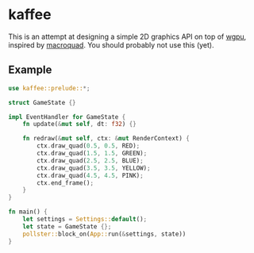 # kaffee

This is an attempt at designing a simple 2D graphics API on top of [wgpu](https://github.com/gfx-rs/wgpu), inspired by [macroquad](https://github.com/not-fl3/macroquad). You should probably not use this (yet).

## Example

```rust
use kaffee::prelude::*;

struct GameState {}

impl EventHandler for GameState {
    fn update(&mut self, dt: f32) {}

    fn redraw(&mut self, ctx: &mut RenderContext) {
        ctx.draw_quad(0.5, 0.5, RED);
        ctx.draw_quad(1.5, 1.5, GREEN);
        ctx.draw_quad(2.5, 2.5, BLUE);
        ctx.draw_quad(3.5, 3.5, YELLOW);
        ctx.draw_quad(4.5, 4.5, PINK);
        ctx.end_frame();
    }
}

fn main() {
    let settings = Settings::default();
    let state = GameState {};
    pollster::block_on(App::run(&settings, state))
}
```
